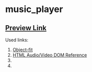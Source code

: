 # music_player

## [Preview Link](https://ingoo1.github.io/music_player/)

Used links:

1. [Object-fit](https://developer.mozilla.org/en-US/docs/Web/CSS/object-fit)
2. [HTML Audio/Video DOM Reference](https://www.w3schools.com/tags/ref_av_dom.asp)
3. []()
4. []()
